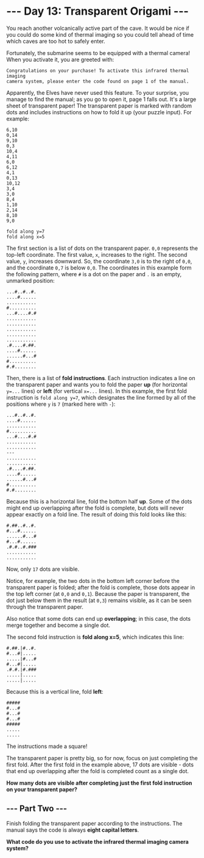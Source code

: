 # --- Day 13: Transparent Origami ---

You reach another volcanically active part of the cave.
It would be nice if you could do some kind of thermal imaging
so you could tell ahead of time which caves are too hot to safely enter.

Fortunately, the submarine seems to be equipped with a thermal
camera! When you activate it, you are greeted with:

```
Congratulations on your purchase! To activate this infrared thermal imaging
camera system, please enter the code found on page 1 of the manual.
```

Apparently, the Elves have never used this feature. To your surprise,
you manage to find the manual; as you go to open it, page 1 falls out.
It's a large sheet of transparent paper! The transparent paper is
marked with random dots and includes instructions on how to fold
it up (your puzzle input). For example:

```
6,10
0,14
9,10
0,3
10,4
4,11
6,0
6,12
4,1
0,13
10,12
3,4
3,0
8,4
1,10
2,14
8,10
9,0

fold along y=7
fold along x=5
```

The first section is a list of dots on the transparent paper.
`0,0` represents the top-left coordinate. The first value, `x`, increases
to the right. The second value, `y`, increases downward. So, the
coordinate `3,0` is to the right of `0,0`, and the coordinate `0,7` is
below `0,0`. The coordinates in this example form the following pattern,
where `#` is a dot on the paper and `.` is an empty, unmarked position:

```
...#..#..#.
....#......
...........
#..........
...#....#.#
...........
...........
...........
...........
...........
.#....#.##.
....#......
......#...#
#..........
#.#........
```

Then, there is a list of **fold instructions**. Each instruction indicates
a line on the transparent paper and wants you to fold the paper **up**
(for horizontal `y=...` lines) or **left** (for vertical `x=...` lines).
In this example, the first fold instruction is `fold along y=7`, which
designates the line formed by all of the positions where `y` is `7` (marked here with `-`):

```
...#..#..#.
....#......
...........
#..........
...#....#.#
...........
...........
---
...........
...........
.#....#.##.
....#......
......#...#
#..........
#.#........
```

Because this is a horizontal line, fold the bottom half **up**. Some of
the dots might end up overlapping after the fold is complete, but
dots will never appear exactly on a fold line. The result of doing
this fold looks like this:

```
#.##..#..#.
#...#......
......#...#
#...#......
.#.#..#.###
...........
...........
```

Now, only `17` dots are visible.

Notice, for example, the two dots in the bottom left corner before
the transparent paper is folded; after the fold is complete, those
dots appear in the top left corner (at `0,0` and `0,1`). Because the
paper is transparent, the dot just below them in the result
(at `0,3`) remains visible, as it can be seen through the transparent paper.

Also notice that some dots can end up **overlapping**; in this case,
the dots merge together and become a single dot.

The second fold instruction is **fold along x=5**, which indicates this line:

```
#.##.|#..#.
#...#|.....
.....|#...#
#...#|.....
.#.#.|#.###
.....|.....
.....|.....
```

Because this is a vertical line, fold **left**:

```
#####
#...#
#...#
#...#
#####
.....
.....
```

The instructions made a square!

The transparent paper is pretty big, so for now, focus on just completing
the first fold. After the first fold in the example above, 17 dots are
visible - dots that end up overlapping after the fold is completed
count as a single dot.

**How many dots are visible after completing just the first fold instruction
on your transparent paper?**

## --- Part Two ---

Finish folding the transparent paper according to the instructions.
The manual says the code is always **eight capital letters**.

**What code do you use to activate the infrared thermal imaging camera system?**
